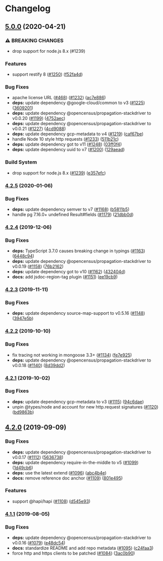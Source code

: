 # Changelog

## [5.0.0](https://www.github.com/googleapis/cloud-trace-nodejs/compare/v4.2.5...v5.0.0) (2020-04-21)


### ⚠ BREAKING CHANGES

* drop support for node.js 8.x (#1239)

### Features

* support restify 8 ([#1250](https://www.github.com/googleapis/cloud-trace-nodejs/issues/1250)) ([f52fa4d](https://www.github.com/googleapis/cloud-trace-nodejs/commit/f52fa4daac833cd9e1242789cb6837641b798cb9))


### Bug Fixes

* apache license URL ([#468](https://www.github.com/googleapis/cloud-trace-nodejs/issues/468)) ([#1232](https://www.github.com/googleapis/cloud-trace-nodejs/issues/1232)) ([ac7e886](https://www.github.com/googleapis/cloud-trace-nodejs/commit/ac7e886c178ca9c34502e9baa9eb190d23104347))
* **deps:** update dependency @google-cloud/common to v3 ([#1225](https://www.github.com/googleapis/cloud-trace-nodejs/issues/1225)) ([3609201](https://www.github.com/googleapis/cloud-trace-nodejs/commit/3609201994e3dd1d718cbcd236a9588c839ef2cb))
* **deps:** update dependency @opencensus/propagation-stackdriver to v0.0.20 ([#1199](https://www.github.com/googleapis/cloud-trace-nodejs/issues/1199)) ([4752aec](https://www.github.com/googleapis/cloud-trace-nodejs/commit/4752aec57bd988286176d5898f45d206b9885a41))
* **deps:** update dependency @opencensus/propagation-stackdriver to v0.0.21 ([#1227](https://www.github.com/googleapis/cloud-trace-nodejs/issues/1227)) ([4cd9088](https://www.github.com/googleapis/cloud-trace-nodejs/commit/4cd9088a48bfc94f514331a99cb14e90c01b3b4d))
* **deps:** update dependency gcp-metadata to v4 ([#1219](https://www.github.com/googleapis/cloud-trace-nodejs/issues/1219)) ([caf67be](https://www.github.com/googleapis/cloud-trace-nodejs/commit/caf67be26a5b02ebf6d7d3884cef75a2101a2052))
* handle Node 10 style http requests ([#1233](https://www.github.com/googleapis/cloud-trace-nodejs/issues/1233)) ([511b21c](https://www.github.com/googleapis/cloud-trace-nodejs/commit/511b21c8563d56aff7cfdb9d14a53032d6e8fb8f))
* **deps:** update dependency got to v11 ([#1248](https://www.github.com/googleapis/cloud-trace-nodejs/issues/1248)) ([03ff0f4](https://www.github.com/googleapis/cloud-trace-nodejs/commit/03ff0f45f4b74d803645f7d20338bff2116f17c3))
* **deps:** update dependency uuid to v7 ([#1200](https://www.github.com/googleapis/cloud-trace-nodejs/issues/1200)) ([129aead](https://www.github.com/googleapis/cloud-trace-nodejs/commit/129aead7cbbd301ae446a05a77d9a34266897742))


### Build System

* drop support for node.js 8.x ([#1239](https://www.github.com/googleapis/cloud-trace-nodejs/issues/1239)) ([e357efc](https://www.github.com/googleapis/cloud-trace-nodejs/commit/e357efcb87e4b69332a7e7c354d8ee84c3298d10))

### [4.2.5](https://www.github.com/googleapis/cloud-trace-nodejs/compare/v4.2.4...v4.2.5) (2020-01-06)


### Bug Fixes

* **deps:** update dependency semver to v7 ([#1168](https://www.github.com/googleapis/cloud-trace-nodejs/issues/1168)) ([b5811b5](https://www.github.com/googleapis/cloud-trace-nodejs/commit/b5811b567652def1fbf397a8fc776d96a4876a19))
* handle pg 7.16.0+ undefined Result#fields ([#1179](https://www.github.com/googleapis/cloud-trace-nodejs/issues/1179)) ([21dbb0d](https://www.github.com/googleapis/cloud-trace-nodejs/commit/21dbb0d12566c94eabb4aee6e8a3b874f255d74a))

### [4.2.4](https://www.github.com/googleapis/cloud-trace-nodejs/compare/v4.2.3...v4.2.4) (2019-12-06)


### Bug Fixes

* **deps:** TypeScript 3.7.0 causes breaking change in typings ([#1163](https://www.github.com/googleapis/cloud-trace-nodejs/issues/1163)) ([6448c94](https://www.github.com/googleapis/cloud-trace-nodejs/commit/6448c941389a054c8615c442c66e072976719f35))
* **deps:** update dependency @opencensus/propagation-stackdriver to v0.0.19 ([#1158](https://www.github.com/googleapis/cloud-trace-nodejs/issues/1158)) ([76b2162](https://www.github.com/googleapis/cloud-trace-nodejs/commit/76b21628e0d8e22e669112de632bf60d32cee4b4))
* **deps:** update dependency got to v10 ([#1162](https://www.github.com/googleapis/cloud-trace-nodejs/issues/1162)) ([432404d](https://www.github.com/googleapis/cloud-trace-nodejs/commit/432404df86b9b4dbf570a8d6b870725978445654))
* **docs:** add jsdoc-region-tag plugin ([#1151](https://www.github.com/googleapis/cloud-trace-nodejs/issues/1151)) ([ee19cb9](https://www.github.com/googleapis/cloud-trace-nodejs/commit/ee19cb9d973e50ef770a23c49e13e80d947dfa6e))

### [4.2.3](https://www.github.com/googleapis/cloud-trace-nodejs/compare/v4.2.2...v4.2.3) (2019-11-11)


### Bug Fixes

* **deps:** update dependency source-map-support to v0.5.16 ([#1148](https://www.github.com/googleapis/cloud-trace-nodejs/issues/1148)) ([3947e5b](https://www.github.com/googleapis/cloud-trace-nodejs/commit/3947e5b))

### [4.2.2](https://www.github.com/googleapis/cloud-trace-nodejs/compare/v4.2.1...v4.2.2) (2019-10-10)


### Bug Fixes

* fix tracing not working in mongoose 3.3+ ([#1134](https://www.github.com/googleapis/cloud-trace-nodejs/issues/1134)) ([fe7e925](https://www.github.com/googleapis/cloud-trace-nodejs/commit/fe7e925))
* **deps:** update dependency @opencensus/propagation-stackdriver to v0.0.18 ([#1140](https://www.github.com/googleapis/cloud-trace-nodejs/issues/1140)) ([8d39dd2](https://www.github.com/googleapis/cloud-trace-nodejs/commit/8d39dd2))

### [4.2.1](https://www.github.com/googleapis/cloud-trace-nodejs/compare/v4.2.0...v4.2.1) (2019-10-02)


### Bug Fixes

* **deps:** update dependency gcp-metadata to v3 ([#1115](https://www.github.com/googleapis/cloud-trace-nodejs/issues/1115)) ([94c6dae](https://www.github.com/googleapis/cloud-trace-nodejs/commit/94c6dae))
* unpin @types/node and account for new http.request signatures ([#1120](https://www.github.com/googleapis/cloud-trace-nodejs/issues/1120)) ([bd9863b](https://www.github.com/googleapis/cloud-trace-nodejs/commit/bd9863b))

## [4.2.0](https://www.github.com/googleapis/cloud-trace-nodejs/compare/v4.1.1...v4.2.0) (2019-09-09)


### Bug Fixes

* **deps:** update dependency @opencensus/propagation-stackdriver to v0.0.17 ([#1112](https://www.github.com/googleapis/cloud-trace-nodejs/issues/1112)) ([5636738](https://www.github.com/googleapis/cloud-trace-nodejs/commit/5636738))
* **deps:** update dependency require-in-the-middle to v5 ([#1099](https://www.github.com/googleapis/cloud-trace-nodejs/issues/1099)) ([1d49cb6](https://www.github.com/googleapis/cloud-trace-nodejs/commit/1d49cb6))
* **deps:** use the latest extend ([#1096](https://www.github.com/googleapis/cloud-trace-nodejs/issues/1096)) ([abc4b4e](https://www.github.com/googleapis/cloud-trace-nodejs/commit/abc4b4e))
* **docs:** remove reference doc anchor ([#1109](https://www.github.com/googleapis/cloud-trace-nodejs/issues/1109)) ([801e495](https://www.github.com/googleapis/cloud-trace-nodejs/commit/801e495))


### Features

* support @hapi/hapi ([#1108](https://www.github.com/googleapis/cloud-trace-nodejs/issues/1108)) ([d545e93](https://www.github.com/googleapis/cloud-trace-nodejs/commit/d545e93))

### [4.1.1](https://www.github.com/googleapis/cloud-trace-nodejs/compare/v4.1.0...v4.1.1) (2019-08-05)


### Bug Fixes

* **deps:** update dependency @opencensus/propagation-stackdriver to v0.0.16 ([#1079](https://www.github.com/googleapis/cloud-trace-nodejs/issues/1079)) ([e48dc54](https://www.github.com/googleapis/cloud-trace-nodejs/commit/e48dc54))
* **docs:** standardize README and add repo metadata ([#1095](https://www.github.com/googleapis/cloud-trace-nodejs/issues/1095)) ([c24faa3](https://www.github.com/googleapis/cloud-trace-nodejs/commit/c24faa3))
* force http and https clients to be patched ([#1084](https://www.github.com/googleapis/cloud-trace-nodejs/issues/1084)) ([3ac0b90](https://www.github.com/googleapis/cloud-trace-nodejs/commit/3ac0b90))
